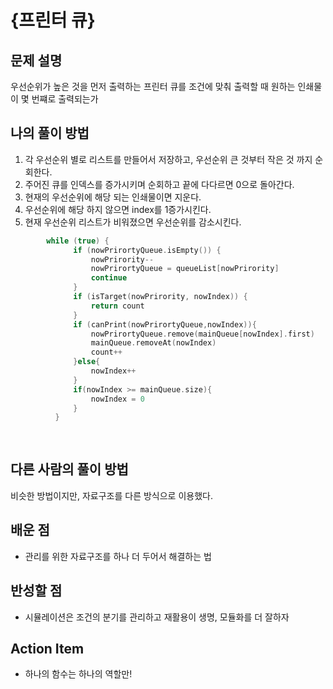 # {프린터 큐}

## 문제 설명
우선순위가 높은 것을 먼저 출력하는 프린터 큐를 조건에 맞춰 출력할 때 원하는 인쇄물이 몇 번쨰로 출력되는가

## 나의 풀이 방법
1. 각 우선순위 별로 리스트를 만들어서 저장하고, 우선순위 큰 것부터 작은 것 까지 순회한다.
2. 주어진 큐를 인덱스를 증가시키며 순회하고 끝에 다다르면 0으로 돌아간다.
3. 현재의 우선순위에 해당 되는 인쇄물이면 지운다.
4. 우선순위에 해당 하지 않으면 index를 1증가시킨다.
5. 현재 우선순위 리스트가 비워졌으면 우선순위를 감소시킨다.
```kotlin
        while (true) {
              if (nowPrirortyQueue.isEmpty()) {
                  nowPrirority--
                  nowPrirortyQueue = queueList[nowPrirority]
                  continue
              }
              if (isTarget(nowPrirority, nowIndex)) {
                  return count
              }
              if (canPrint(nowPrirortyQueue,nowIndex)){
                  nowPrirortyQueue.remove(mainQueue[nowIndex].first)
                  mainQueue.removeAt(nowIndex)
                  count++
              }else{
                  nowIndex++
              }
              if(nowIndex >= mainQueue.size){
                  nowIndex = 0
              }
          }
  
  

```

## 다른 사람의 풀이 방법
비슷한 방법이지만, 자료구조를 다른 방식으로 이용했다.

## 배운 점
- 관리를 위한 자료구조를 하나 더 두어서 해결하는 법

## 반성할 점
- 시뮬레이션은 조건의 분기를 관리하고 재활용이 생명, 모듈화를 더 잘하자

## Action Item
- 하나의 함수는 하나의 역할만!